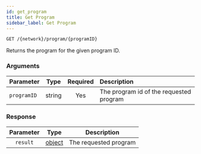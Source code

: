 ```yaml
---
id: get_program
title: Get Program
sidebar_label: Get Program
---
```


```bash title=ENDPOINT
GET /{network}/program/{programID}
```

Returns the program for the given program ID.

### Arguments

| Parameter   |  Type  | Required | Description                             |
|:------------|:------:|:--------:|:----------------------------------------|
| `programID` | string |   Yes    | The program id of the requested program |

### Response

| Parameter |                  Type                   |      Description      |
|:---------:|:---------------------------------------:|:---------------------:|
| `result`  | [object](../../concepts/fundamentals/01_programs.md) | The requested program |